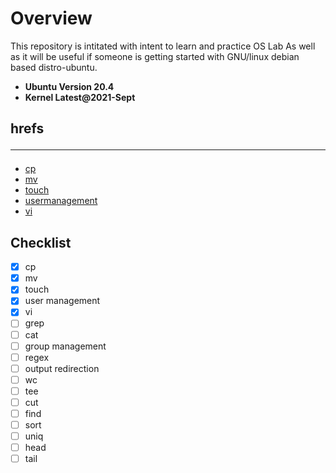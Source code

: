 # Overview
This repository is intitated with intent to learn and practice OS Lab
As well as it will be useful if someone is getting started with GNU/linux debian based distro-ubuntu.

- **Ubuntu Version 20.4**
- **Kernel Latest@2021-Sept**


## hrefs <hr>
   - [cp](https://github.com/cat903/linux101/tree/main/cp)
   - [mv](https://github.com/cat903/linux101/tree/main/misc)
   - [touch](https://github.com/cat903/linux101/tree/main/touch)
   - [usermanagement](https://github.com/cat903/linux101/tree/main/usermanagement)
   - [vi](https://github.com/cat903/linux101/tree/main/vi)


   ## Checklist

   - [x] cp
   - [x] mv
   - [x] touch
   - [x] user management
   - [x] vi
   - [ ] grep
   - [ ] cat
   - [ ] group management
   - [ ] regex
   - [ ] output redirection
   - [ ] wc
   - [ ] tee
   - [ ] cut
   - [ ] find
   - [ ] sort
   - [ ] uniq
   - [ ] head
   - [ ] tail